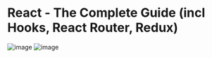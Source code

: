 # React - The Complete Guide (incl Hooks, React Router, Redux)
![image](https://user-images.githubusercontent.com/109369193/187846563-290c5706-5726-453f-a232-4e98591d764b.png)
![image](https://user-images.githubusercontent.com/109369193/187846609-d2054b2f-92d2-49b1-8730-cb0283cce2a7.png)
